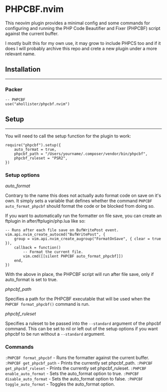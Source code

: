 # PHPCBF.nvim

This neovim plugin provides a minimal config and some commands for configuring and running the PHP Code Beautifier and Fixer (PHPCBF) script against the current buffer.

I mostly built this for my own use, it may grow to include PHPCS too and if it does I will probably archive this repo and crete a new plugin under a more relevant name.

## Installation
---

### Packer

```
-- PHPCBF
use("ahollister/phpcbf.nvim")
```

## Setup
---

You will need to call the setup function for the plugin to work:

```
require("phpcbf").setup({
	auto_format = true,
	phpcbf_path = "/Users/yourname/.composer/vendor/bin/phpcbf",
	phpcbf_ruleset = "PSR2",
})
```

### Setup options

*auto_format*

Contrary to the name this does not actually auto format code on save on it's own. It simply sets a variable that defines whether the command `PHPCBF auto_format_phpcbf` should format the code or be blocked from doing so.

If you want to automatically run the formatter on file save, you can create an ftplugin in after/ftplugin/php.lua like so:

```
-- Runs after each file save on BufWritePost event.
vim.api.nvim_create_autocmd("BufWritePost", {
	group = vim.api.nvim_create_augroup("FormatOnSave", { clear = true }),
	callback = function()
		-- Format the current file.
		vim.cmd([[silent PHPCBF auto_format_phpcbf]])
	end,
})
```

With the above in place, the PHPCBF script will run after file save, only if auto_format is set to true.

*phpcbf_path*

Specifies a path for the PHPCBF executable that will be used when the `PHPCBF format_phpcbf()` command is run.

*phpcbf_ruleset*

Specifies a ruleset to be passed into the `--standard` argument of the phpcbf command. This can be set to nil or left out of the setup options if you want phpcbf to be run without a `--standard` argument.

### Commands

`:PHPCBF format_phpcbf` - Runs the formatter against the current buffer.
`:PHPCBF get_phpcbf_path` - Prints the currently set phpcbf_path.
`:PHPCBF get_phpcbf_ruleset` - Prints the currently set phpcbf_ruleset.
`:PHPCBF enable_auto_format` - Sets the auto_format option to true.
`:PHPCBF disable_auto_format` - Sets the auto_format option to false.
`:PHPCBF toggle_auto_format` - Toggles the auto_format option.
